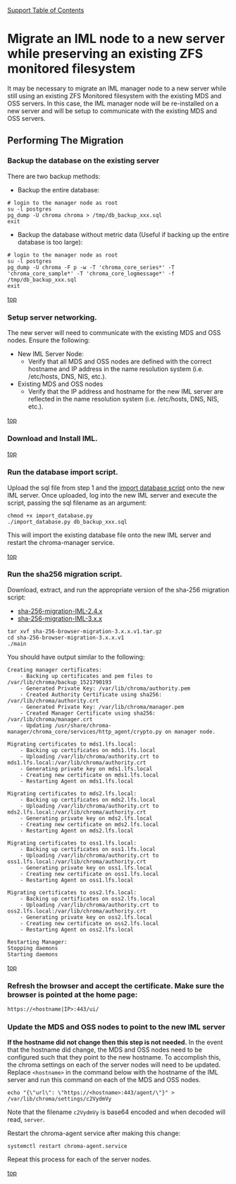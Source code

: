 <a name="top"></a>
[Support Table of Contents](TOC.md)
# Migrate an IML node to a new server while preserving an existing ZFS monitored filesystem

It may be necessary to migrate an IML manager node to a new server while still using an existing ZFS Monitored filesystem with the existing MDS and OSS servers. In this case, the IML manager node will be re-installed on a new server and will be setup to communicate with the existing MDS and OSS servers.

## Performing The Migration

### Backup the database on the existing server

There are two backup methods:
* Backup the entire database:
```shell
# login to the manager node as root
su -l postgres
pg_dump -U chroma chroma > /tmp/db_backup_xxx.sql
exit
```
* Backup the database without metric data (Useful if backing up the entire database is too large):
```shell
# login to the manager node as root
su -l postgres
pg_dump -U chroma -F p -w -T 'chroma_core_series*' -T 'chroma_core_sample*' -T 'chroma_core_logmessage*' -f /tmp/db_backup_xxx.sql
exit
```

[top](#top)

### Setup server networking.

The new server will need to communicate with the existing MDS and OSS nodes. Ensure the following:
  * New IML Server Node:
    * Verify that all MDS and OSS nodes are defined with the correct hostname and IP address in the name resolution system (i.e. /etc/hosts, DNS, NIS, etc.).
  * Existing MDS and OSS nodes
    * Verify that the IP address and hostname for the new IML server are reflected in the name resolution system (i.e. /etc/hosts, DNS, NIS, etc.).

[top](#top)

### Download and Install IML.

[top](#top)

### Run the database import script.

Upload the sql file from step 1 and the [import database script](scripts/import-customer-database.md) onto the new IML server. Once uploaded, log into the new IML server and execute the script, passing the sql filename as an argument:
```shell
chmod +x import_database.py
./import_database.py db_backup_xxx.sql
```

This will import the existing database file onto the new IML server and restart the chroma-manager service. 

[top](#top)

### Run the sha256 migration script.

Download, extract, and run the appropriate version of the sha-256 migration script:
* [sha-256-migration-IML-2.4.x](scripts/sha-256-migration/sha-256-browser-migration-2.4.x.v1.tar.gz)
* [sha-256-migration-IML-3.x.x](scripts/sha-256-migration/sha-256-browser-migration-3.x.x.v1.tar.gz)

```shell
tar xvf sha-256-browser-migration-3.x.x.v1.tar.gz
cd sha-256-browser-migration-3.x.x.v1
./main
```

You should have output similar to the following:
```
Creating manager certificates:
    - Backing up certificates and pem files to /var/lib/chroma/backup_1521790193
    - Generated Private Key: /var/lib/chroma/authority.pem
    - Created Authority Certificate using sha256: /var/lib/chroma/authority.crt
    - Generated Private Key: /var/lib/chroma/manager.pem
    - Created Manager Certificate using sha256: /var/lib/chroma/manager.crt
    - Updating /usr/share/chroma-manager/chroma_core/services/http_agent/crypto.py on manager node.

Migrating certificates to mds1.lfs.local:
    - Backing up certificates on mds1.lfs.local
    - Uploading /var/lib/chroma/authority.crt to mds1.lfs.local:/var/lib/chroma/authority.crt
    - Generating private key on mds1.lfs.local
    - Creating new certificate on mds1.lfs.local
    - Restarting Agent on mds1.lfs.local

Migrating certificates to mds2.lfs.local:
    - Backing up certificates on mds2.lfs.local
    - Uploading /var/lib/chroma/authority.crt to mds2.lfs.local:/var/lib/chroma/authority.crt
    - Generating private key on mds2.lfs.local
    - Creating new certificate on mds2.lfs.local
    - Restarting Agent on mds2.lfs.local

Migrating certificates to oss1.lfs.local:
    - Backing up certificates on oss1.lfs.local
    - Uploading /var/lib/chroma/authority.crt to oss1.lfs.local:/var/lib/chroma/authority.crt
    - Generating private key on oss1.lfs.local
    - Creating new certificate on oss1.lfs.local
    - Restarting Agent on oss1.lfs.local

Migrating certificates to oss2.lfs.local:
    - Backing up certificates on oss2.lfs.local
    - Uploading /var/lib/chroma/authority.crt to oss2.lfs.local:/var/lib/chroma/authority.crt
    - Generating private key on oss2.lfs.local
    - Creating new certificate on oss2.lfs.local
    - Restarting Agent on oss2.lfs.local

Restarting Manager:
Stopping daemons
Starting daemons
```

[top](#top)

### Refresh the browser and accept the certificate. Make sure the browser is pointed at the home page:
```
https://<hostname|IP>:443/ui/
```

### Update the MDS and OSS nodes to point to the new IML server

**If the hostname did not change then this step is not needed.** In the event that the hostname did change, the MDS and OSS nodes need to be configured such that they point to the new hostname. To accomplish this, the chroma settings on each of the server nodes will need to be updated. Replace `<hostname>` in the command below with the hostname of the IML server and run this command on each of the MDS and OSS nodes.
```shell
echo "{\"url\": \"https://<hostname>:443/agent/\"}" > /var/lib/chroma/settings/c2VydmVy
```

Note that the filename `c2VydmVy` is base64 encoded and when decoded will read, `server`. 

Restart the chroma-agent service after making this change:
```shell
systemctl restart chroma-agent.service
```

Repeat this process for each of the server nodes. 

[top](#top)